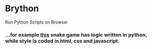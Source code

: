 # Brython
Run Python Scripts on Browser

### ...for example [this](https://imvickykumar999.github.io/Chrome-Extension/Brython%20Snake/snake.html) snake game has logic written in python, while style is coded in html, css and javascript.
